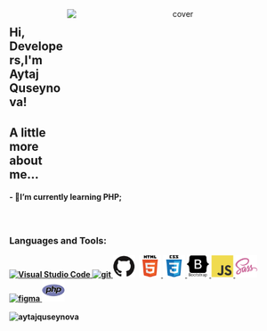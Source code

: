 
<div align="center">
<img height="280px"object-fit="cover" width = "400px" src="https://media.giphy.com/media/oZKuC9DJUK2yc/giphy.gif" alt="cover" align="right"  />

</div>
</div>
<div id="badges">

</div>
<h2> Hi, Developers,I'm Aytaj Quseynova! </h2>



<h2> A little more about me...  </h2>

 <h4> 
- 🌱I’m currently learning PHP;<h4>

 </div>
 </div>
        
  <br/>

 <div align="left">          
 <h3 align="left">Languages and Tools:</h3>
<p align="left">
  <a href="https://code.visualstudio.com/" target="_blank"> <img src="https://stijndv.com/goodies/big-sur-replacement-icons/VScode.svg" alt="Visual Studio Code" width="40" height="40"/> </a>
  <a href="https://git-scm.com/" target="_blank"> <img src="https://www.vectorlogo.zone/logos/git-scm/git-scm-icon.svg" alt="git" width="40" height="40"/> </a>
    <img src="https://github.com/devicons/devicon/blob/master/icons/github/github-original.svg" title="Github" alt="Github" width="40" height="40"/>&nbsp;
   <a href="https://www.w3.org/html/" target="_blank"> <img src="https://raw.githubusercontent.com/devicons/devicon/master/icons/html5/html5-original-wordmark.svg" alt="html5" width="40" height="40"/>
  <a href="https://www.w3schools.com/css/" target="_blank"> <img src="https://raw.githubusercontent.com/devicons/devicon/master/icons/css3/css3-original-wordmark.svg" alt="css3" width="40" height="40"/> 
    <a href="https://getbootstrap.com" target="_blank"> <img src="https://raw.githubusercontent.com/devicons/devicon/master/icons/bootstrap/bootstrap-plain-wordmark.svg" alt="bootstrap" width="40" height="40"/> </a>
    <a href="https://developer.mozilla.org/en-US/docs/Web/JavaScript" target="_blank"> <img src="https://raw.githubusercontent.com/devicons/devicon/master/icons/javascript/javascript-original.svg" alt="javascript" width="40" height="40"/> </a>
  <a href="https://sass-lang.com" target="_blank"> <img src="https://raw.githubusercontent.com/devicons/devicon/master/icons/sass/sass-original.svg" alt="sass" width="40" height="40"</a>
  <a href="https://www.figma.com/" target="_blank" rel="noreferrer"> <img src="https://www.vectorlogo.zone/logos/figma/figma-icon.svg" alt="figma" width="40" height="40"/> </a> 
   <a href="https://www.php.net/" target="_blank">
      <img src="https://raw.githubusercontent.com/devicons/devicon/master/icons/php/php-original.svg" alt="PHP" width="40" height="40"/>
    </a>
 </p>
<p><img align="center" src="https://github-readme-stats.vercel.app/api/top-langs?username=aytajquseynova&show_icons=true&locale=en&layout=compact" alt="aytajquseynova" /></p>
   </div

